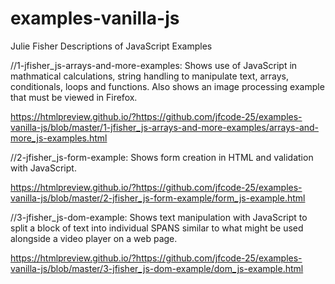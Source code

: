 # examples-vanilla-js
Julie Fisher
Descriptions of JavaScript Examples

//1-jfisher_js-arrays-and-more-examples:
Shows use of JavaScript in mathmatical calculations, string handling to manipulate text, arrays, conditionals, loops and functions. 
Also shows an image processing example that must be viewed in Firefox.

https://htmlpreview.github.io/?https://github.com/jfcode-25/examples-vanilla-js/blob/master/1-jfisher_js-arrays-and-more-examples/arrays-and-more_js-examples.html

//2-jfisher_js-form-example:
Shows form creation in HTML and validation with JavaScript.

https://htmlpreview.github.io/?https://github.com/jfcode-25/examples-vanilla-js/blob/master/2-jfisher_js-form-example/form_js-example.html


//3-jfisher_js-dom-example:
Shows text manipulation with JavaScript to split a block of text into individual SPANS similar to what might be used alongside a video player on a web page.

https://htmlpreview.github.io/?https://github.com/jfcode-25/examples-vanilla-js/blob/master/3-jfisher_js-dom-example/dom_js-example.html








